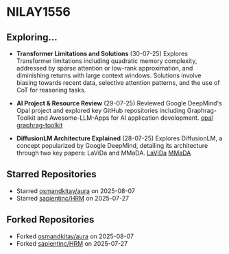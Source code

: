 # NILAY1556

## Exploring...
- **Transformer Limitations and Solutions** (30-07-25)
  Explores Transformer limitations including quadratic memory complexity, addressed by sparse attention or low-rank approximation, and diminishing returns with large context windows. Solutions involve biasing towards recent data, selective attention patterns, and the use of CoT for reasoning tasks.

- **AI Project & Resource Review** (29-07-25)
  Reviewed Google DeepMind's Opal project and explored key GitHub repositories including Graphrag-Toolkit and Awesome-LLM-Apps for AI application development.
  [opal](https://opal.withgoogle.com/)
  [graphrag-toolkit](https://github.com/awslabs/graphrag-toolkit)

- **DiffusionLM Architecture Explained** (28-07-25)
  Explores DiffusionLM, a concept popularized by Google DeepMind, detailing its architecture through two key papers: LaViDa and MMaDA.
  [LaViDa](https://arxiv.org/abs/2505.16839)
  [MMaDA](https://arxiv.org/abs/2505.15809)

## Starred Repositories
- Starred [osmandkitay/aura](https://github.com/osmandkitay/aura) on 2025-08-07
- Starred [sapientinc/HRM](https://github.com/sapientinc/HRM) on 2025-07-27

## Forked Repositories
- Forked [osmandkitay/aura](https://github.com/NILAY1556/aura) on 2025-08-07
- Forked [sapientinc/HRM](https://github.com/NILAY1556/HRM) on 2025-07-27

